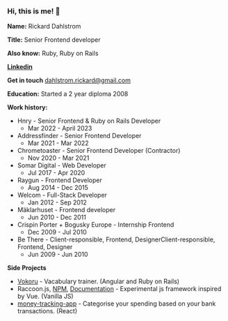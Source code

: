 <!--
**rickardd/rickardd** is a ✨ _special_ ✨ repository because its `README.md` (this file) appears on your GitHub profile.
-->

### Hi, this is me! 👋

**Name:** Rickard Dahlstrom

**Title:** Senior Frontend developer

**Also know:** Ruby, Ruby on Rails

[**Linkedin**](https://www.linkedin.com/in/rickarddahlstrom/)

**Get in touch** dahlstrom.rickard@gmail.com

**Education:** Started a 2 year diploma 2008

**Work history:**

- Hnry -  Senior Frontend & Ruby on Rails Developer
  - Mar 2022 - April 2023 
- Addressfinder - Senior Frontend Developer
  - Mar 2021 - Mar 2022
- Chrometoaster - Senior Frontend Developer (Contractor)
  - Nov 2020 - Mar 2021
- Somar Digital - Web Developer 
  - Jul 2017 - Apr 2020
- Raygun - Frontend Developer
  - Aug 2014 - Dec 2015
- Welcom - Full-Stack Developer
  - Jan 2012 - Sep 2012
- Mäklarhuset - Frontend developer 
  - Jun 2010 - Dec 2011
- Crispin Porter + Bogusky Europe - Internship Frontend
  - Dec 2009 - Jul 2010
- Be There - Client-responsible, Frontend, DesignerClient-responsible, Frontend, Designer 
  - Jun 2009 - Jun 2010

**Side Projects**

- [Vokoru](https://vokoru.com) - Vacabulary trainer. (Angular and Ruby on Rails)
- Raccoon.js, [NPM](https://www.npmjs.com/package/raccoon-js-framework), [Documentation](https://master--racccoon-docs.netlify.app/) - Experimental js framework inspired by Vue. (Vanilla JS)
- [money-tracking-app](https://track-my-money.netlify.app/) - Categorise your spending based on your bank transactions. (React)

